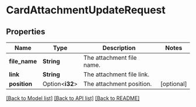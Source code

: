 # CardAttachmentUpdateRequest

## Properties

Name | Type | Description | Notes
------------ | ------------- | ------------- | -------------
**file_name** | **String** | The attachment file name. | 
**link** | **String** | The attachment file link. | 
**position** | Option<**i32**> | The attachment position. | [optional]

[[Back to Model list]](../README.md#documentation-for-models) [[Back to API list]](../README.md#documentation-for-api-endpoints) [[Back to README]](../README.md)


